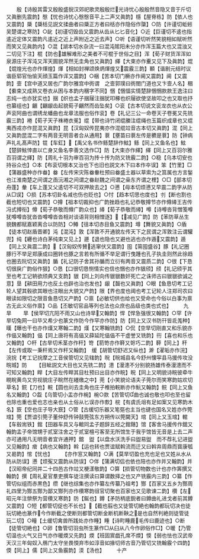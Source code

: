 <!-- { "loadSidebar": true } -->
　　殷【诗殷其雷又殷殷盛貎汉郊祀歌灵殷殷烂光诗忧心殷殷然音隐又音于斤切又眞删先震韵】慇【忧也诗忧心慇慇音平上二声又眞韵】檼【屋脊栋】防【依人也又震韵】檃【檃栝见説文揉曲者曰檃正方者曰栝亦作隐俗作櫽】○防【许谨切蚯蚓吴楚谓之寒防】○龀【初谨切毁齿又震韵从齿从匕匕音化】○近【巨谨切不逺也指逺近定体又震韵凡逺近之近上声附近之近去声】○听【语谨切听然笑貌相如赋听然而笑又见眞韵内】○混【湖本切水杂流一曰混沌隂阳未分亦作浑玉篇大也又混浊又二切见下注】棍【防也雄解难形之美者不可棍于世俗之目】浑【荀子财货浑浑如泉源庄子浑沌又浑天圎貌浑然无圭角也又眞韵】緷【大束亦作櫜又见下及眞韵】焜【焜煌光也亦作煇煌】煇【相如封禅颂焕炳煇煌又震霰三韵】顐【谐剧元结时议谐臣郓官怡愉天顔玉篇作诨又震韵】○梱【苦本切门橛亦作阃又震韵】阃【又震韵】壸【宫中道又居也广韵尔雅宫中衖谓　之壸郭璞曰衖閤门道也又卞壸人名】稇【絭束又成熟又卷衣从困与本韵内稛字不同】悃【悃愊实情楚辞悃悃款款王逸注曰志纯一也亦犹实也】捆【织也孟子捆屦注捆犹叩椓也织屦欲使坚故叩之也又取也抒也纂组也】齫【齫龈齿起貌荀子齫然而齿坠矣】○衮【古本切说文衮龙衣也从衣公声衮阿曲也谓绣龙蟠曲也龙章法服也俗作衮】卷【礼记三公一命卷天子卷冕又先铣霰三韵】裷【荀子天子袾裷衣冕】绲【带也诗竹闭绲縢注绲绳也玉篇织成章也又绲夷西戎亦作昆混又眞韵】昆【汉匈奴传昆夷亦作混绲竝音古本切又眞韵】混【同上又眞韵昆混二字有两音无明音者合从通用】蔉【壅苗曰蔉左传是穮是蔉】防【钟病声礼礼髙声防】锟【车釭】【禹父名书作鲧楚辞作鮌】鲧【同上又鱼名也】鮌【楚辞鮌悻直以亡身又鱼名李善文选作□】防【大束亦作緷】緷【同上又百羽尔雅百羽谓之緷】防【周礼十羽为审百羽为抟十抟为防又铣霰二韵】○稳【乌本切安也持谷众也】○本【布衮切根本又治也下也旧也説文木下曰本作夲误】笨【竹里】□【蒲器盛种亦作畚】畚【左传宋灾陈畚軬杜预曰畚盛土器以草索为之筥属也方言鍫也江淮南楚之间谓之臿沅湘之间谓之畚赵魏之间谓之喿东齐谓之梩】○□【部本切舟蓬】軬【车上蓬又父逺切不可双押故去之】○懑【母本切烦懑又早震二韵字从防从□误】○损【苏本切卦名减也伤也贬也】○忖【趋本切思也度也】刌【断也割也截也短切也又震韵】○撙【祖本切裁抑也广韵挫趋也礼记恭敬撙节亦作僔繜王吉传冯式撙衔】僔【荀子恭敬而僔广韵众也】繜【荀子恭敬而繜】噂【诗噂沓背憎笺噂犹噂噂沓犹沓沓噂噂沓沓相对谈语背则相憎逐】【减见广韵】防【苯防草丛生貌魏都赋嘉颖离合以防防】○鳟【徂本切赤目鱼又震韵】墫【舞貌又眞韵】○盾【徒本切赵盾晋卿】沌【混沌】敦【浑敦不开通貌左传天下之民谓之浑敦注云谓驩兜】纯【纒也诗白茅纯束又见上】遯【退也隐也又避也逃也亦作遁又震韵】遁【同上又眞震二韵】【汉匈奴传賛逃窜伏又震韵】囤【篅囤盛谷】豚【礼记圈豚行不举足郑康成曰圈转也豚之言若有所循不举足谓行曳踵也孔子执圭则然此徐趋也圈去阮切又眞韵】腯【礼记防子舍其孙腯而立衍有两音又震质二韵】○很【下恳切很戾广韵俗作狠】○恳【口很切恳恻情实也信也悃也亦作貇颀】颀【礼记颀乎其至也考工记辀欲颀典又支韵】貇【同上刘向传貇貇数奸死亡之诛师古曰貇貇欲诚之意】垦【耕田用力也反土也辟也治也发也】龈【齧也又眞韵】○眼【鱼恳切考工记轮人望其毂欲其眼也注眼出大貌又产韵】限【界也度也阈也考工记轮人注郑司农曰眼读如限切之限音鱼恳切又产韵】○禀【必敏切供也给也又受命也今俗以白事为禀古无此义俗作禀】○品【丕敏切官品等列也法也众庶也品级也类也式也】
　　九旱
　　旱【侯罕切亢阳不雨又山也诗旱又翰韵】悍【悍急强很又翰韵】○罕【许旱切兔网一曰毕又希少也篆文作防今作罕亦作防】防【同上又汉书防幵皆氐羗种】暵【曝也干也亦作熯又寒翰二韵】熯【又寒翰铣韵】○侃【空旱切刚直又和乐貌亦作偘又翰韵】偘【同上唐将有高偘又薛延陀偘偘不干虚誉又铣韵】衎【喜也和乐也又翰韵】○秆【古旱切禾茎亦作秆】笴【箭笴亦作簳又哿巧二韵】簳【同上】秆【左传或取一秉秆焉又作秆又翰韵】　缓【胡管切舒迟又纵也】澣【濯垢亦作浣】浣捖【考工记捖摩之工音侯管切又见辖韵】晥【晥城县名今舒州懐寜县马援传攻没晥城】防
　　【目眦説文大目也又先铣二韵】漶【漫漶不分别貌扬雄传泰漫漶而不可知又翰韵】睅【大目左传睅其目杜预曰出目亦作睆】睆【同上又明貌诗睆彼牵牛睍睆黄鸟又穷视貌庄子睆然在纆缴之中】莞【小笑貌论语夫子莞尔而笑寒韵姑欢切草名】鋎【刀也】輐【圆也刓去圭角也庄子椎拍輐断亦作魭又翰韵】鲩【同上又鱼名又翰韵】○盌【乌管切小盂亦作椀】椀○款【苦管切曲也诚也敬也叩也至也留也除也重也爱也志也亲也从土俗从匕误亦作歀】梡【有虞氏俎有足如案又见寒韵木名】窾【空也庄子导大窾】○管【古缓切乐器又笔彄也主当也键也国名又姓亦作筦琯】筦【贾谊引筦子董仲舒传钟鼓筦弦东方朔传以筦闚天】琯【同上又玉琯】輨【车毂耑铁】錧【田器车具又与輨同孟子题辞五经之錧鎋】馆【客舍马援传作舘又翰韵孟子帝馆甥于贰室注舍之于贰室檀弓客至无所馆生于我乎馆皆无音是上去二声亦可通用凡无明音者宜许通押】舘　盥【以盘水沃洗手曰盥易盥　而不荐礼记进盥又见翰韵】痯【病也又翰韵】斡【运也转也贾谊赋斡流而迁又曰斡弃周鼎而寳康瓠又曷韵】悺【忧也】
　　【亦作悹又翰韵】○满【莫旱切盈也充也足也又姓从水从防从防误】懑【烦寃又震韵从防误】○伴【蒲满切侣也依也陪也亦作并又翰韵】并【汉昭帝纪同并二十四邑古作竝又梗漾敬韵】○算【损管切物数也计也亦作筭撰又翰韵】撰【周礼夏官羣吏撰车徒注撰读曰算谓数择之也又产铣霰内三韵】○纂【作管切似组而赤黒色】缵【继也综集也亦作纂左传纂乃祖考】酂【百家又五乡为酂周礼四里为酂五酂为鄙又酂列亦作欑寒韵徂官切聚也百家也又见歌谏二韵】欑【左昭元年注禜祭为营欑又寒韵】防【鋋也】鐏【矛防柄底鋭者曰鐏曲礼进戈者前其鐏又震韵】○短【都管切促也不长也】【截也翦也又徒管切絶也翰韵都玩切决也徒玩切絶也篆作今作断截之使断则都管切断金断机断鞅之是也自然判絶则徒管徒玩二切】○疃【土缓切禽兽所践处亦作畽】畽【诗町畽鹿毛传曰鹿迹也】○断【徒管切絶也】○卵【鲁管切羽虫所生篆作□从臼从八今作卵俗作□】○暖【乃管切温也火气又日气亦作暖煗又先韵】煗【班固賔戯孔席不煗】愞【弱也怯也汉武帝天汉三年匈奴入鴈门太守坐畏愞弃市如淳音如掾切师古音乃管切又铣翰霰个四韵】偄【同上】儒【同上又鱼霰韵】渜【汤也】
　　十产
